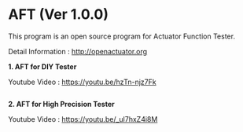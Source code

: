 # AFT (Ver 1.0.0)
This program is an open source program for Actuator Function Tester.

Detail Information : http://openactuator.org


<b>1. AFT for DIY Tester </b>

Youtube Video : https://youtu.be/hzTn-njz7Fk

<img src="http://www.solenoid.or.kr/data/DIY_Tester.jpg" border="0" alt="">


<b>2. AFT for High Precision Tester </b>

Youtube Video : https://youtu.be/_ul7hxZ4i8M

<img src="http://www.solenoid.or.kr/data/High_Precision_Tester.jpg" border="0" alt="">
